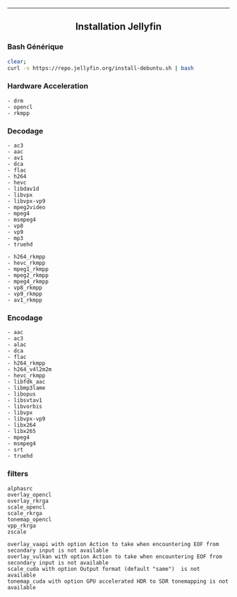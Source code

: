 ---------------------------------------------------------------------------------------------------------------------------------------------------------------------------------------------
## <p align='center'> Installation Jellyfin </p>
### Bash Générique
```bash
clear;
curl -s https://repo.jellyfin.org/install-debuntu.sh | bash
```

### Hardware Acceleration
```
- drm
- opencl
- rkmpp
```

### Decodage
```
- ac3
- aac
- av1
- dca
- flac
- h264
- hevc
- libdav1d
- libvpx
- libvpx-vp9
- mpeg2video
- mpeg4
- msmpeg4
- vp8
- vp9
- mp3
- truehd

- h264_rkmpp
- hevc_rkmpp
- mpeg1_rkmpp
- mpeg2_rkmpp
- mpeg4_rkmpp
- vp8_rkmpp
- vp9_rkmpp
- av1_rkmpp
```


### Encodage
```
- aac
- ac3
- alac
- dca
- flac
- h264_rkmpp
- h264_v4l2m2m
- hevc_rkmpp
- libfdk_aac
- libmp3lame
- libopus
- libsvtav1
- libvorbis
- libvpx
- libvpx-vp9
- libx264
- libx265
- mpeg4
- msmpeg4
- srt
- truehd
```


### filters
```
alphasrc
overlay_opencl
overlay_rkrga
scale_opencl
scale_rkrga
tonemap_opencl
vpp_rkrga
zscale

overlay_vaapi with option Action to take when encountering EOF from secondary input is not available
overlay_vulkan with option Action to take when encountering EOF from secondary input is not available
scale_cuda with option Output format (default "same")  is not available
tonemap_cuda with option GPU accelerated HDR to SDR tonemapping is not available
```

